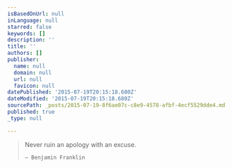 ```yaml
---
isBasedOnUrl: null
inLanguage: null
starred: false
keywords: []
description: ''
title: ''
authors: []
publisher:
  name: null
  domain: null
  url: null
  favicon: null
datePublished: '2015-07-19T20:15:18.680Z'
dateModified: '2015-07-19T20:15:18.680Z'
sourcePath: _posts/2015-07-19-8f6ae07c-c8e9-4578-afbf-4ecf5529dde4.md
published: true
_type: null

---
```

> Never ruin an apology with an excuse.
> 
> `― Benjamin Franklin`